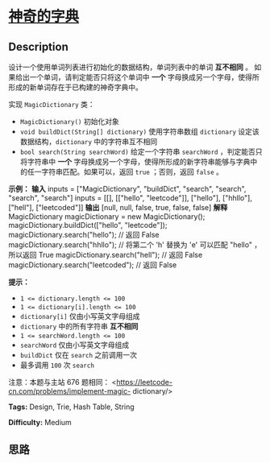 # [神奇的字典][title]

## Description

设计一个使用单词列表进行初始化的数据结构，单词列表中的单词 **互不相同** 。 如果给出一个单词，请判定能否只将这个单词中 **一个**
字母换成另一个字母，使得所形成的新单词存在于已构建的神奇字典中。

实现 `MagicDictionary` 类：

  * `MagicDictionary()` 初始化对象
  * `void buildDict(String[] dictionary)` 使用字符串数组 `dictionary` 设定该数据结构，`dictionary` 中的字符串互不相同
  * `bool search(String searchWord)` 给定一个字符串 `searchWord` ，判定能否只将字符串中 **一个** 字母换成另一个字母，使得所形成的新字符串能够与字典中的任一字符串匹配。如果可以，返回 `true` ；否则，返回 `false` 。



**示例：**
            **输入**    inputs = ["MagicDictionary", "buildDict", "search", "search", "search", "search"]    inputs = [[], [["hello", "leetcode"]], ["hello"], ["hhllo"], ["hell"], ["leetcoded"]]    **输出**    [null, null, false, true, false, false]        **解释**    MagicDictionary magicDictionary = new MagicDictionary();    magicDictionary.buildDict(["hello", "leetcode"]);    magicDictionary.search("hello"); // 返回 False    magicDictionary.search("hhllo"); // 将第二个 'h' 替换为 'e' 可以匹配 "hello" ，所以返回 True    magicDictionary.search("hell"); // 返回 False    magicDictionary.search("leetcoded"); // 返回 False    



**提示：**

  * `1 <= dictionary.length <= 100`
  * `1 <= dictionary[i].length <= 100`
  * `dictionary[i]` 仅由小写英文字母组成
  * `dictionary` 中的所有字符串 **互不相同**
  * `1 <= searchWord.length <= 100`
  * `searchWord` 仅由小写英文字母组成
  * `buildDict` 仅在 `search` 之前调用一次
  * 最多调用 `100` 次 `search`



注意：本题与主站 676 题相同： <https://leetcode-cn.com/problems/implement-magic-
dictionary/>


**Tags:** Design, Trie, Hash Table, String

**Difficulty:** Medium

## 思路

[title]: https://leetcode-cn.com/problems/US1pGT
